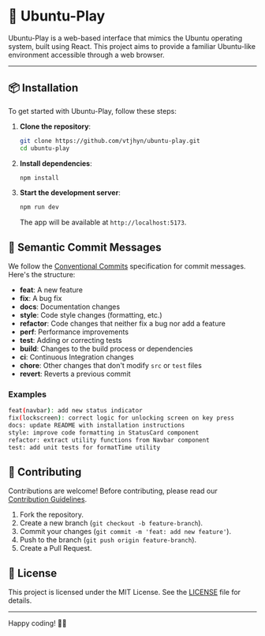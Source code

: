 # 🌟 Ubuntu-Play

Ubuntu-Play is a web-based interface that mimics the Ubuntu operating system, built using React. This project aims to provide a familiar Ubuntu-like environment accessible through a web browser.

---

## 📦 Installation

To get started with Ubuntu-Play, follow these steps:

1. **Clone the repository**:
   ```bash
   git clone https://github.com/vtjhyn/ubuntu-play.git
   cd ubuntu-play
   ```

2. **Install dependencies**:
   ```bash
   npm install
   ```

3. **Start the development server**:
   ```bash
   npm run dev
   ```

   The app will be available at `http://localhost:5173`.

## 📝 Semantic Commit Messages

We follow the [Conventional Commits](https://www.conventionalcommits.org/en/v1.0.0/) specification for commit messages. Here's the structure:

- **feat**: A new feature
- **fix**: A bug fix
- **docs**: Documentation changes
- **style**: Code style changes (formatting, etc.)
- **refactor**: Code changes that neither fix a bug nor add a feature
- **perf**: Performance improvements
- **test**: Adding or correcting tests
- **build**: Changes to the build process or dependencies
- **ci**: Continuous Integration changes
- **chore**: Other changes that don't modify `src` or `test` files
- **revert**: Reverts a previous commit

### Examples

```bash
feat(navbar): add new status indicator
fix(lockscreen): correct logic for unlocking screen on key press
docs: update README with installation instructions
style: improve code formatting in StatusCard component
refactor: extract utility functions from Navbar component
test: add unit tests for formatTime utility
```

## 🌈 Contributing

Contributions are welcome! Before contributing, please read our [Contribution Guidelines](CONTRIBUTING.md).

1. Fork the repository.
2. Create a new branch (`git checkout -b feature-branch`).
3. Commit your changes (`git commit -m 'feat: add new feature'`).
4. Push to the branch (`git push origin feature-branch`).
5. Create a Pull Request.

## 📜 License

This project is licensed under the MIT License. See the [LICENSE](LICENSE) file for details.

---

Happy coding! 🚀✨
